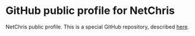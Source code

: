 # GitHub public profile for NetChris

NetChris public profile.  This is a special GitHub repository, described [here](https://docs.github.com/en/organizations/collaborating-with-groups-in-organizations/customizing-your-organizations-profile#adding-a-public-organization-profile-readme).

